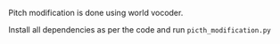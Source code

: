 Pitch modification is done using world vocoder.

Install all dependencies as per the code and run `picth_modification.py`
